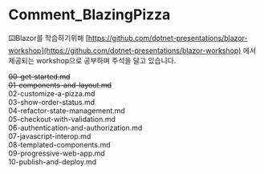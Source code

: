 # Comment_BlazingPizza  
  
⌨️Blazor를 학습하기위해  [https://github.com/dotnet-presentations/blazor-workshop](https://github.com/dotnet-presentations/blazor-workshop) 에서 제공되는 workshop으로 공부하며 주석을 달고 있습니다.  

~~00-get-started.md~~  
~~01-components-and-layout.md~~  
02-customize-a-pizza.md  
03-show-order-status.md  
04-refactor-state-management.md  
05-checkout-with-validation.md  
06-authentication-and-authorization.md  
07-javascript-interop.md  
08-templated-components.md  
09-progressive-web-app.md  
10-publish-and-deploy.md  
